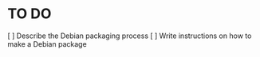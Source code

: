 # TO DO
[ ] Describe the Debian packaging process
[ ] Write instructions on how to make a Debian package
